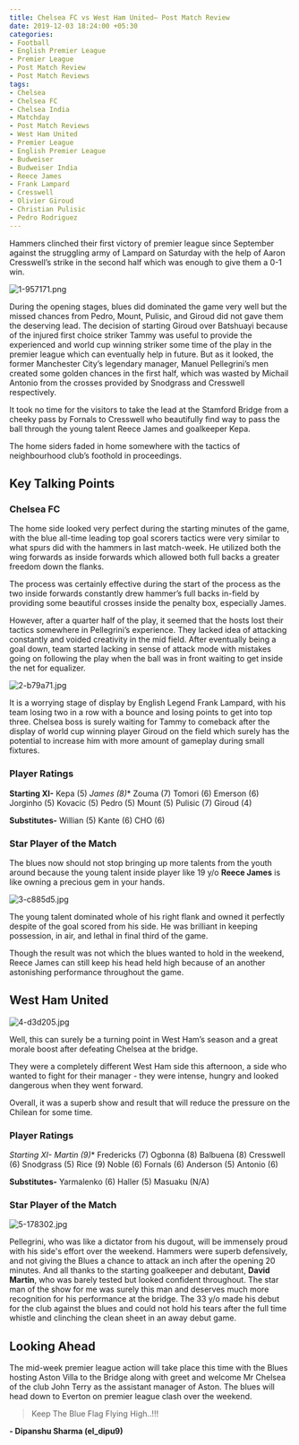 ```yaml
---
title: Chelsea FC vs West Ham United– Post Match Review
date: 2019-12-03 18:24:00 +05:30
categories:
- Football
- English Premier League
- Premier League
- Post Match Review
- Post Match Reviews
tags:
- Chelsea
- Chelsea FC
- Chelsea India
- Matchday
- Post Match Reviews
- West Ham United
- Premier League
- English Premier League
- Budweiser
- Budweiser India
- Reece James
- Frank Lampard
- Cresswell
- Olivier Giroud
- Christian Pulisic
- Pedro Rodriguez
---
```


Hammers clinched their first victory of premier league since September against the struggling army of Lampard on Saturday with the help of Aaron Cresswell’s strike in the second half which was enough to give them a 0-1 win. 

![1-957171.png](/uploads/1-957171.png)

During the opening stages, blues did dominated the game very well but the missed chances from Pedro, Mount, Pulisic, and Giroud did not gave them the deserving lead. The decision of starting Giroud over Batshuayi because of the injured first choice striker Tammy was useful to provide the experienced and world cup winning striker some time of the play in the premier league which can eventually help in future. But as it looked, the former Manchester City’s legendary manager, Manuel Pellegrini’s men created some golden chances in the first half, which was wasted by Michail Antonio from the crosses provided by Snodgrass and Cresswell respectively. 

It took no time for the visitors to take the lead at the Stamford Bridge from a cheeky pass by Fornals to Cresswell who beautifully find way to pass the ball through the young talent Reece James and goalkeeper Kepa.  

The home siders faded in home somewhere with the tactics of neighbourhood club’s foothold in proceedings.

## Key Talking Points 

### Chelsea FC 

The home side looked very perfect during the starting minutes of the game, with the blue all-time leading top goal scorers tactics were very similar to what spurs did with the hammers in last match-week. He utilized both the wing forwards as inside forwards which allowed both full backs a greater freedom down the flanks. 

The process was certainly effective during the start of the process as the two inside forwards constantly drew hammer’s full backs in-field by providing some beautiful crosses inside the penalty box, especially James. 

However, after a quarter half of the play, it seemed that the hosts lost their tactics somewhere in Pellegrini’s experience. They lacked idea of attacking constantly and voided creativity in the mid field. After eventually being a goal down, team started lacking in sense of attack mode with mistakes going on following the play when the ball was in front waiting to get inside the net for equalizer.

![2-b79a71.jpg](/uploads/2-b79a71.jpg)

It is a worrying stage of display by English Legend Frank Lampard, with his team losing two in a row with a bounce and losing points to get into top three. Chelsea boss is surely waiting for Tammy to comeback after the display of world cup winning player Giroud on the field which surely has the potential to increase him with more amount of gameplay during small fixtures. 

### Player Ratings 

**Starting XI-** Kepa (5) **James (8*)** Zouma (7) Tomori (6) Emerson (6) Jorginho (5) Kovacic (5) Pedro (5) Mount (5) Pulisic (7) Giroud (4) 

**Substitutes-** Willian (5) Kante (6) CHO (6) 

### Star Player of the Match 

The blues now should not stop bringing up more talents from the youth around because the young talent inside player like 19 y/o **Reece James** is like owning a precious gem in your hands. 

![3-c885d5.jpg](/uploads/3-c885d5.jpg)

The young talent dominated whole of his right flank and owned it perfectly despite of the goal scored from his side. He was brilliant in keeping possession, in air, and lethal in final third of the game. 

Though the result was not which the blues wanted to hold in the weekend, Reece James can still keep his head held high because of an another astonishing performance throughout the game. 

## West Ham United

![4-d3d205.jpg](/uploads/4-d3d205.jpg)

Well, this can surely be a turning point in West Ham’s season and a great morale boost after defeating Chelsea at the bridge. 

They were a completely different West Ham side this afternoon, a side who wanted to fight for their manager - they were intense, hungry and looked dangerous when they went forward. 

Overall, it was a superb show and result that will reduce the pressure on the Chilean for some time. 

### Player Ratings

**Starting XI- Martin (9*)** Fredericks (7) Ogbonna (8) Balbuena (8) Cresswell (6) Snodgrass (5) Rice (9) Noble (6) Fornals (6) Anderson (5) Antonio (6)

**Substitutes-** Yarmalenko (6) Haller (5) Masuaku (N/A)

### Star Player of the Match 

![5-178302.jpg](/uploads/5-178302.jpg)

Pellegrini, who was like a dictator from his dugout, will be immensely proud with his side's effort over the weekend. Hammers were superb defensively, and not giving the Blues a chance to attack an inch after the opening 20 minutes. And all thanks to the starting goalkeeper and debutant, **David Martin**, who was barely tested but looked confident throughout. The star man of the show for me was surely this man and deserves much more recognition for his performance at the bridge. The 33 y/o made his debut for the club against the blues and could not hold his tears after the full time whistle and clinching the clean sheet in an away debut game. 

## Looking Ahead

The mid-week premier league action will take place this time with the Blues hosting Aston Villa to the Bridge along with greet and welcome Mr Chelsea of the club John Terry as the assistant manager of Aston. The blues will head down to Everton on premier league clash over the weekend. 

> Keep The Blue Flag Flying High..!!!

**- Dipanshu Sharma (el_dipu9)**
